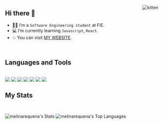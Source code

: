 <p><img align="right" src="https://i.gifer.com/origin/ac/aca12e1e7419bd2ec086801c8ad6317c_w200.gif" alt="kitten" /></p>

## Hi there 👋

- :student: I’m a `Software Engineering student` at FIE.
- :computer: I’m currently learning `Javascript`, `React`.
- :boom: You can visit [MY WEBSITE](https://melirequena.com/).
<br>

## Languages and Tools
<br>
<span> 
  <img src="https://img.shields.io/badge/HTML-%23E34F26.svg?logo=html5&logoColor=white">
  <img src= "https://img.shields.io/badge/C++-%2300599C.svg?logo=c%2B%2B&logoColor=white">
  <img src="https://img.shields.io/badge/CSS-1572B6?logo=css3&logoColor=fff">
  <img src="https://img.shields.io/badge/C-00599C?logo=c&logoColor=white">
  <img src="https://img.shields.io/badge/Python-3776AB?logo=python&logoColor=fff">
  <img src= "https://custom-icon-badges.demolab.com/badge/Visual%20Studio%20Code-0078d7.svg?logo=vsc&logoColor=white">
  <img src= "https://img.shields.io/badge/Figma-F24E1E?logo=figma&logoColor=white">
</span>

## My Stats
<br>

![melinarequena's Stats](https://github-readme-stats.vercel.app/api?username=melinarequena&theme=radical&show_icons=true&hide_border=true&count_private=true)
![melinarequena's Top Languages](https://github-readme-stats.vercel.app/api/top-langs/?username=melinarequena&theme=radical&show_icons=true&hide_border=true&layout=compact)




